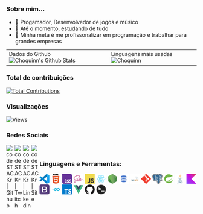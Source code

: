 ### Sobre mim...
- 👋 Progamador, Desenvolvedor de jogos e músico
- 🔭 Até o momento, estudando de tudo
- 🥅 Minha meta é me profissonalizar em programação e trabalhar para grandes empresas

<table>
  <tr>   
    <td>
     Dados do Github
     <img alt="Choquinn's Github Stats" src="https://github-readme-stats.vercel.app/api?username=Choquinn&show_icons=true&hide_border=true&theme=dark" />
    </td>
    <td>
     Linguagens mais usadas
     <img alt="Choquinn" src="https://github-readme-stats.vercel.app/api/top-langs/?username=choquinn&layout=compact&theme=dark&title_color=268bd2" />
    </td>
  </tr>
</table>

### Total de contribuições
[![Total Contributions](https://github-readme-streak-stats.herokuapp.com/?user=Choquinn&layout=compact&theme=dracula&locale=pt-br&title_color=FFF)](https://github.com/anuraghazra/github-readme-stats)

### Visualizações
<p align="left"> <img src="https://komarev.com/ghpvc/?username=Choquinn&label=Profile%20views&color=0e75b6&style=flat" alt="Views" /> </p>

### Redes Sociais
[<img align="left" alt="codeSTACKr | Github" width="22px" src="https://cdn.jsdelivr.net/npm/simple-icons@v3/icons/github.svg" />][github]
[<img align="left" alt="codeSTACKr | Twitch" width="22px" src="https://cdn.jsdelivr.net/npm/simple-icons@v3/icons/youtube.svg" />][twitch]
[<img align="left" alt="codeSTACKr | LinkedIn" width="22px" src="https://cdn.jsdelivr.net/npm/simple-icons@v3/icons/linkedin.svg" />][linkedin]
[<img align="left" alt="codeSTACKr | Site" width="22px" src="https://cdn.jsdelivr.net/npm/simple-icons@3.11.0/icons/gatsby.svg" />][site]

<br />

### Linguagens e Ferramentas:

<img style="margin-bottom:2px; display:inline-block; vertical-align:middle;" alt="Visual Studio Code" width="26px" src="https://raw.githubusercontent.com/github/explore/80688e429a7d4ef2fca1e82350fe8e3517d3494d/topics/visual-studio-code/visual-studio-code.png" />

<img style="margin-bottom:2px; display:inline-block; vertical-align:middle;" alt="HTML5" width="26px" src="https://raw.githubusercontent.com/github/explore/80688e429a7d4ef2fca1e82350fe8e3517d3494d/topics/html/html.png" />

<img style="margin-bottom:2px; display:inline-block; vertical-align:middle;" alt="CSS3" width="26px" src="https://raw.githubusercontent.com/github/explore/80688e429a7d4ef2fca1e82350fe8e3517d3494d/topics/css/css.png" />

<img style="margin-bottom:2px; display:inline-block; vertical-align:middle;" alt="Sass" width="26px" src="https://raw.githubusercontent.com/github/explore/80688e429a7d4ef2fca1e82350fe8e3517d3494d/topics/sass/sass.png" />

<img style="margin-bottom:2px; display:inline-block; vertical-align:middle;" alt="JavaScript" width="26px" src="https://raw.githubusercontent.com/github/explore/80688e429a7d4ef2fca1e82350fe8e3517d3494d/topics/javascript/javascript.png" />

<img style="margin-bottom:2px; display:inline-block; vertical-align:middle;" alt="React" width="26px" src="https://raw.githubusercontent.com/github/explore/80688e429a7d4ef2fca1e82350fe8e3517d3494d/topics/react/react.png" />

<img style="margin-bottom:2px; display:inline-block; vertical-align:middle;" alt="Node.js" width="26px" src="https://raw.githubusercontent.com/github/explore/80688e429a7d4ef2fca1e82350fe8e3517d3494d/topics/nodejs/nodejs.png" />

<img style="margin-bottom:2px; display:inline-block; vertical-align:middle;" alt="SQL" width="26px" src="https://raw.githubusercontent.com/github/explore/80688e429a7d4ef2fca1e82350fe8e3517d3494d/topics/sql/sql.png" />

<img style="margin-bottom:2px; display:inline-block; vertical-align:middle;" alt="MySQL" width="26px" src="https://raw.githubusercontent.com/github/explore/80688e429a7d4ef2fca1e82350fe8e3517d3494d/topics/mysql/mysql.png" />

<img style="margin-bottom:2px; display:inline-block; vertical-align:middle;" alt="Git" width="26px" src="https://raw.githubusercontent.com/github/explore/80688e429a7d4ef2fca1e82350fe8e3517d3494d/topics/git/git.png" />

<img style="margin-bottom:2px; display:inline-block; vertical-align:middle;" alt="PostgreSQL" width="26px" src="https://raw.githubusercontent.com/github/explore/main/topics/postgresql/postgresql.png" />

<img style="margin-bottom:2px; display:inline-block; vertical-align:middle;" alt="SpringBoot" width="26px" src="https://raw.githubusercontent.com/github/explore/main/topics/spring-boot/spring-boot.png" />

<img style="margin-bottom:2px; display:inline-block; vertical-align:middle;" alt="Java" width="26px" src="https://raw.githubusercontent.com/github/explore/main/topics/java/java.png" />

<img style="margin-bottom:2px; display:inline-block; vertical-align:middle;" alt="Kotlin" width="26px" src="https://raw.githubusercontent.com/github/explore/main/topics/kotlin/kotlin.png" />

<img style="margin-bottom:2px; display:inline-block; vertical-align:middle;" alt="BootStrap" width="26px" src="https://raw.githubusercontent.com/github/explore/main/topics/bootstrap/bootstrap.png" />

<img style="margin-bottom:2px; display:inline-block; vertical-align:middle;" alt="Golang" width="26px" src="https://raw.githubusercontent.com/github/explore/main/topics/go/go.png" />

<img style="margin-bottom:2px; display:inline-block; vertical-align:middle;" alt="TypeScript" width="26px" src="https://raw.githubusercontent.com/github/explore/main/topics/typescript/typescript.png" />

<img style="margin-bottom:2px; display:inline-block; vertical-align:middle;" alt="VueJS" width="26px" src="https://raw.githubusercontent.com/github/explore/main/topics/vue/vue.png" />

<img style="margin-bottom:2px; display:inline-block; vertical-align:middle;" alt="GitHub" width="26px" src="https://raw.githubusercontent.com/github/explore/78df643247d429f6cc873026c0622819ad797942/topics/github/github.png" />

<img style="margin-bottom:2px; display:inline-block; vertical-align:middle;" alt="Terminal" width="26px" src="https://raw.githubusercontent.com/github/explore/80688e429a7d4ef2fca1e82350fe8e3517d3494d/topics/terminal/terminal.png" />

[github]: https://github.com/Choquinn
[twitch]: https://twitch.tv/Choquinn
[instagram]: https://instagram.com/devpaulinn
[linkedin]: https://www.linkedin.com/in/paulo-henrique-112362358
[site]: https://choquinn.github.io

<!---
Choquinn/Choquinn is a ✨ special ✨ repository because its `README.md` (this file) appears on your GitHub profile.
You can click the Preview link to take a look at your changes.
--->
